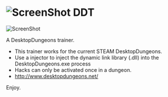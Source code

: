 ![ScreenShot](http://www.rarst.net/images/DesktopDungeonsbrilliantRPGpuzzle_1511E/desktop_dungeons_icon.png) DDT
===

![ScreenShot](https://hostr.co/file/2iIjIPYdeyP9/ye.png)

A DesktopDungeons trainer.

- This trainer works for the current STEAM DesktopDungeons.
- Use a injector to inject the dynamic link library (.dll) into the DesktopDungeons.exe process
- Hacks can only be activated once in a dungeon.
- http://www.desktopdungeons.net/

Enjoy.
